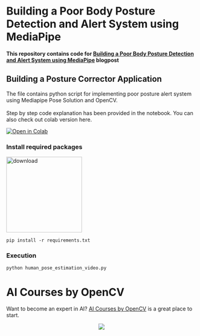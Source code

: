 # Building a Poor Body Posture Detection and Alert System using MediaPipe

**This repository contains code for [Building a Poor Body Posture Detection and Alert System using MediaPipe](https://learnopencv.com/building-a-body-posture-analysis-system-using-mediapipe/) blogpost**

## Building a Posture Corrector Application

The file contains python script for implementing poor posture alert system using Mediapipe Pose Solution and OpenCV. <br> <br> 
Step by step code explanation has been provided in the notebook. You can also check out colab version here.


[![Open in Colab](https://colab.research.google.com/assets/colab-badge.svg)](https://colab.research.google.com/github/spmallick/learnopencv/blob/master/Posture-analysis-system-using-MediaPipe-Pose/human_posture_analysis.ipynb)


### Install required packages

[<img src="https://learnopencv.com/wp-content/uploads/2022/07/download-button-e1657285155454.png" alt="download" width="200">](https://www.dropbox.com/sh/1khxfddj1zrrbwa/AACTzkIgAkcdqSP9fxqDu5bia?dl=1)

```
pip install -r requirements.txt
```

### Execution

```
python human_pose_estimation_video.py
```

# AI Courses by OpenCV

Want to become an expert in AI? [AI Courses by OpenCV](https://opencv.org/courses/) is a great place to start. 

<a href="https://opencv.org/courses/">
<p align="center"> 
<img src="https://www.learnopencv.com/wp-content/uploads/2020/04/AI-Courses-By-OpenCV-Github.png">
</p>
</a>
